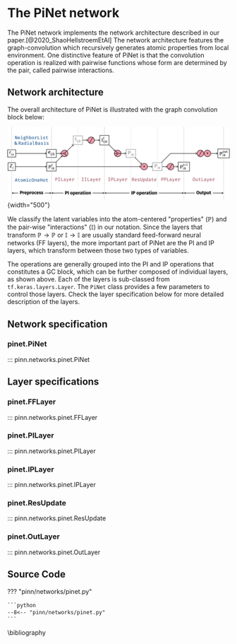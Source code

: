 # The PiNet network

The PiNet network implements the network architecture described in our
paper.[@2020_ShaoHellstroemEtAl] The network architecture features the
graph-convolution which recursively generates atomic properties from local
environment. One distinctive feature of PiNet is that the convolution operation
is realized with pairwise functions whose form are determined by the pair,
called pairwise interactions.

## Network architecture

The overall architecture of PiNet is illustrated with the graph convolution block below:

![PiNet architecture](../tikz/pinet.svg){width="500"}

We classify the latent variables into the atom-centered "properties"
($\mathbb{P}$) and the pair-wise "interactions" ($\mathbb{I}$) in our notation.
Since the layers that transform $\mathbb{P}\to\mathbb{P}$ or
$\mathbb{I}\to\mathbb{I}$ are usually standard feed-forward neural networks (FF
layers), the more important part of PiNet are the PI and IP layers, which
transform between those two types of variables.

The operations are generally grouped into the PI and IP operations that
constitutes a GC block, which can be further composed of individual layers, as
shown above. Each of the layers is sub-classed from `tf.keras.layers.Layer`. The
`PiNet` class provides a few parameters to control those layers. Check the layer
specification below for more detailed description of the layers.

## Network specification

### pinet.PiNet

::: pinn.networks.pinet.PiNet

## Layer specifications

### pinet.FFLayer

::: pinn.networks.pinet.FFLayer

### pinet.PILayer

::: pinn.networks.pinet.PILayer

### pinet.IPLayer

::: pinn.networks.pinet.IPLayer

### pinet.ResUpdate

::: pinn.networks.pinet.ResUpdate

### pinet.OutLayer

::: pinn.networks.pinet.OutLayer

    
## Source Code

??? "pinn/networks/pinet.py"

    ```python
    --8<-- "pinn/networks/pinet.py"
    ```

\bibliography
